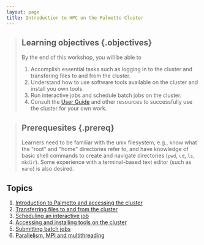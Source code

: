 ```yaml
---
layout: page
title: Introduction to HPC on the Palmetto Cluster
---
```


> ## Learning objectives {.objectives}
>
> By the end of this workshop, you will be able to
> 
> 1.  Accomplish essential tasks such as logging in to the cluster
>     and transfering files to and from the cluster.  
> 2.  Understand how to use software tools available on the cluster
>     and install you own tools.
> 3.  Run interactive jobs and schedule batch jobs on the cluster.
> 4.  Consult the [User Guide](http://citi.clemson.edu/palmetto/pages/userguide.html)
>     and other resources to successfully use the cluster for your own work.

> ## Prerequesites {.prereq}
> 
> Learners need to be familiar with the unix filesystem,
> e.g., know what the "root" and "home" directories refer to,
> and have knowledge of basic shell commands
> to create and navigate directories
> (`pwd`, `cd`, `ls`, `mkdir`).
> Some experience with a terminal-based text editor
> (such as `nano`) is also desired.

## Topics

1. [Introduction to Palmetto and accessing the cluster](01-intro.html)
2. [Transferring files to and from the cluster](02-transfer.html)
3. [Scheduling an interactive job](03-interactive.html)
4. [Accessing and installing tools on the cluster](04-tools.html)
5. [Submitting batch jobs](05-script.html)
6. [Parallelism, MPI and multithreading](06-parallelism.html)
